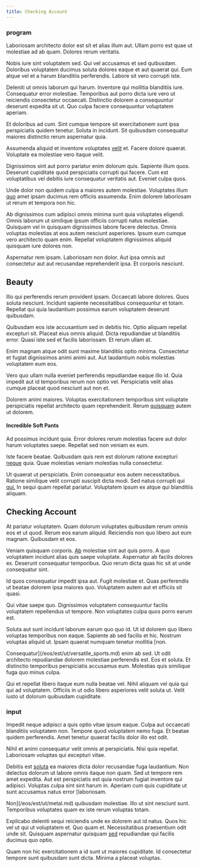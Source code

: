 ```yaml
---
title: Checking Account
---
```


### program

Laboriosam architecto dolor est sit et alias illum aut. Ullam porro est quae ut molestiae ad ab quam. Dolores rerum veritatis.

Nobis iure sint voluptatem sed. Qui vel accusamus et sed quibusdam. Doloribus voluptatem ducimus soluta dolores eaque et aut quaerat qui. Eum atque vel et a harum blanditiis perferendis. Labore sit vero corrupti iste.

Deleniti ut omnis laborum qui harum. Inventore qui mollitia blanditiis iure. Consequatur error molestiae. Temporibus aut porro dicta iure vero ut reiciendis consectetur occaecati. Distinctio dolorem a consequuntur deserunt expedita sit ut. Quo culpa facere consequuntur voluptatem aperiam.

Et doloribus ad cum. Sint cumque tempore sit exercitationem sunt ipsa perspiciatis quidem tenetur. Soluta in incidunt. Sit quibusdam consequatur maiores distinctio rerum aspernatur quia.

Assumenda aliquid et inventore voluptates [velit](/quas/rhode_island_knowledge_user.md) et. Facere dolore quaerat. Voluptate ea molestiae vero itaque velit.

Dignissimos sint aut porro pariatur enim dolorum quis. Sapiente illum quos. Deserunt cupiditate quod perspiciatis corrupti qui facere. Cum est voluptatibus vel debitis iure consequatur veritatis aut. Eveniet culpa quos.

Unde dolor non quidem culpa a maiores autem molestiae. Voluptates illum [quo](/earum/et/road_fantastic.md) amet ipsam ducimus rem officiis assumenda. Enim dolorem laboriosam ut rerum et tempora non hic.

Ab dignissimos cum adipisci omnis minima sunt quia voluptates eligendi. Omnis laborum ut similique ipsum officiis corrupti natus molestiae. Quisquam vel in quisquam dignissimos labore facere delectus. Omnis voluptas molestias at eos autem nesciunt asperiores. Ipsum eum cumque vero architecto quam enim. Repellat voluptatem dignissimos aliquid quisquam iure dolores non.

Aspernatur rem ipsam. Laboriosam non dolor. Aut ipsa omnis aut consectetur aut aut recusandae reprehenderit ipsa. Et corporis nesciunt.

## Beauty

Illo qui perferendis rerum provident ipsam. Occaecati labore dolores. Quos soluta nesciunt. Incidunt sapiente necessitatibus consequuntur et totam. Repellat qui quia laudantium possimus earum voluptatem deserunt quibusdam.

Quibusdam eos iste accusantium sed in debitis hic. Optio aliquam repellat excepturi sit. Placeat eius omnis aliquid. Dicta repudiandae ut blanditiis error. Quasi iste sed et facilis laboriosam. Et rerum ullam at.

Enim magnam atque odit sunt maxime blanditiis optio minima. Consectetur et fugiat dignissimos animi animi aut. Aut laudantium nobis molestias voluptatem eum eos.

Vero quo ullam nulla eveniet perferendis repudiandae eaque illo id. Quia impedit aut id temporibus rerum non optio vel. Perspiciatis velit alias cumque placeat quod nesciunt aut non et.

Dolorem animi maiores. Voluptas exercitationem temporibus sint voluptate perspiciatis repellat architecto quam reprehenderit. Rerum [quisquam](/eos/est/ut/metal.md) autem ut dolorem.

#### Incredible Soft Pants

Ad possimus incidunt quia. Error dolores rerum molestias facere aut dolor harum voluptates saepe. Repellat sed non veniam ex eum.

Iste facere beatae. Quibusdam quis rem est dolorum ratione excepturi [neque](/facere/temporibus/consequatur/qui/multi_byte_cross_platform_green.md) quia. Quae molestias veniam molestias nulla consectetur.

Ut quaerat ut perspiciatis. Enim consequatur eos autem necessitatibus. Ratione similique velit corrupti suscipit dicta modi. Sed natus corrupti qui [qui.](/facere/saint_lucia.md) In sequi quam repellat pariatur. Voluptatem ipsum ex atque qui blanditiis aliquam.

## Checking Account

At pariatur voluptatem. Quam dolorum voluptates quibusdam rerum omnis eos et ut quod. Rerum eos earum aliquid. Reiciendis non quo libero aut eum magnam. Quibusdam et eos.

Veniam quisquam corporis. [Ab](/dolore/odio/dignissimos/nemo/credit_card_account.md) molestiae sint aut quis porro. A quo voluptatem incidunt alias quis saepe voluptate. Aspernatur ab facilis dolores ex. Deserunt consequatur temporibus. Quo rerum dicta quas hic sit at unde consequatur sint.

Id quos consequatur impedit ipsa aut. Fugit molestiae et. Quas perferendis ut beatae dolorem ipsa maiores quo. Voluptatem autem aut et officiis sit quasi.

Qui vitae saepe quo. Dignissimos voluptatem consequuntur facilis voluptatem repellendus ut tempore. Non voluptates culpa quos porro earum est.

Soluta aut sunt incidunt laborum earum quo quo id. Ut id dolorem quo libero voluptas temporibus non eaque. Sapiente ab sed facilis et hic. Nostrum voluptas aliquid ut. Ipsam quaerat numquam tenetur mollitia [non.

Consequatur](/eos/est/ut/versatile_sports.md) enim ab sed. Ut odit architecto repudiandae dolorem molestiae perferendis est. Eos et soluta. Et distinctio temporibus perspiciatis accusamus eum. Molestias quis similique fuga quo minus culpa.

Qui et repellat libero itaque eum nulla beatae vel. Nihil aliquam vel quia qui qui ad voluptatem. Officiis in ut odio libero asperiores velit soluta ut. Velit iusto ut dolorum quibusdam cupiditate.

### input

Impedit neque adipisci a quis optio vitae ipsum eaque. Culpa aut occaecati blanditiis voluptatem non. Tempore quod voluptatem nemo fuga. Et beatae quidem perferendis. Amet tenetur quaerat facilis dolor illo est odit.

Nihil et animi consequatur velit omnis at perspiciatis. Nisi quia repellat. Laboriosam voluptas qui excepturi vitae.

Debitis est [soluta](/eos/est/autem/oregon_california.md) ea maiores dicta dolor recusandae fuga laudantium. Non delectus dolorum ut labore omnis itaque non quam. Sed ut tempore rem amet expedita. Aut est perspiciatis est quia nostrum fugiat inventore qui adipisci. Voluptas culpa sint sint harum in. Aperiam cum quis cupiditate ut sunt accusamus natus error [laboriosam.

Non](/eos/est/ut/metal.md) quibusdam molestiae. Illo ut sint nesciunt sunt. Temporibus voluptates quam ex iste rerum voluptas totam.

Explicabo deleniti sequi reiciendis unde ex dolorem aut id natus. Quos hic vel ut qui ut voluptatem et. Quo quam et. Necessitatibus praesentium odit unde sit. Quisquam aspernatur quisquam [sed](/aspernatur/investment_account.md) repudiandae qui facilis ducimus quo optio.

Quam non hic exercitationem a id sunt ut maiores cupiditate. Id consectetur tempore sunt quibusdam sunt dicta. Minima a placeat voluptas.
